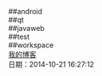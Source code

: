 ##android
<br>
##qt
<br>
##javaweb
<br>
##test
<br>
##workspace
<br>
[我的博客](http://blog.csdn.net/r4w2y6 "yaya")
<br>
日期：2014-10-21 16:27:12
